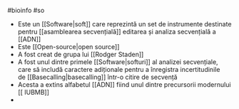 #bioinfo #so 
- Este un [[Software|soft]] care reprezintă un set de instrumente destinate pentru [[asamblearea secvențială]] editarea și analiza secvențială a [[ADN]] 
- Este [[Open-source|open source]] 
- A fost creat de grupa lui  [[Rodger Staden]] 
- A fost unul dintre primele [[Software|softuri]] al analizei secvențiale, care să includă caractere adiționale pentru a înregistra incertitudinile de [[Basecalling|basecalling]] într-o citire de secvență
- Acesta a extins alfabetul [[ADN]] fiind unul dintre precursorii modernului [[ IUBMB]]
- 